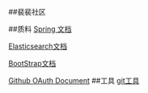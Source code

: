 ##裴裴社区

##质料
[Spring 文档](https://spring.io/guides)

[Elasticsearch文档](http://elasticsearch.cn/explore)

[BootStrap文档](https://v3.bootcss.com/getting-started/#download)

[Github OAuth Document](https://developer.github.com/apps/building-oauth-apps/creating-an-oauth-app/)
##工具
[git工具](https://git-scm.com/download)